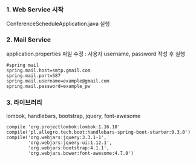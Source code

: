 ### 1. Web Service 시작 
ConferenceScheduleApplication.java 실행

### 2. Mail Service
application.properties 파일 수정 : 사용자 username, password 작성 후 실행
<pre><code>#spring mail
spring.mail.host=smtp.gmail.com
spring.mail.port=587
spring.mail.username=example@gmail.com
spring.mail.password=example_pw</code></pre>

### 3. 라이브러리
lombok, handlebars, bootstrap, jquery, font-awesome
<pre><code>compile 'org.projectlombok:lombok:1.16.18'           
compile('pl.allegro.tech.boot:handlebars-spring-boot-starter:0.3.0')
compile('org.webjars:jquery:3.3.1-1',
        'org.webjars:jquery-ui:1.12.1',
        'org.webjars:bootstrap:4.1.1',
        'org.webjars.bower:font-awesome:4.7.0')
</code></pre>

